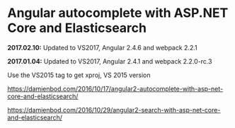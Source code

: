 # Angular autocomplete with ASP.NET Core and Elasticsearch

<b>2017.02.10:</b> Updated to VS2017, Angular 2.4.6 and webpack 2.2.1

<b>2017.01.04:</b> Updated to VS2017, Angular 2.4.1 and webpack 2.2.0-rc.3

Use the VS2015 tag to get xproj, VS 2015 version

https://damienbod.com/2016/10/17/angular2-autocomplete-with-asp-net-core-and-elasticsearch/

https://damienbod.com/2016/10/29/angular2-search-with-asp-net-core-and-elasticsearch/
